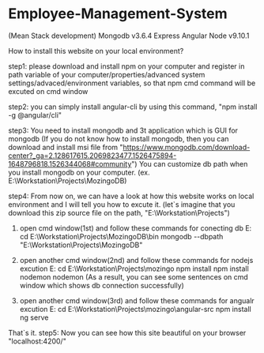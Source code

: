 # Employee-Management-System
(Mean Stack development)
Mongodb v3.6.4
Express
Angular
Node v9.10.1

How to install this website on your local environment?

step1: please download and install npm on your computer and register in path variable of your computer/properties/advanced system settings/advaced/environment variables, so that npm cmd command will be excuted on cmd window

step2: you can simply install angular-cli by using this command, "npm install -g @angular/cli"

step3: You need to install mongodb and 3t application which is GUI for mongodb
      (If you do not know how to install mongodb, then you can download and install msi file from "https://www.mongodb.com/download-center?_ga=2.128617615.2069823477.1526475894-1648796818.1526344068#community")
      You can customize db path when you install mongodb on your computer.
      (ex. E:\Workstation\Projects\MozingoDB)
      
step4: From now on, we can have a look at how this website works on local environment and I will tell you how to excute it.
  (let`s imagine that you download this zip source file on the path, "E:\Workstation\Projects")
  1. open cmd window(1st) and follow these commands for conecting db
     E:
     cd E:\Workstation\Projects\MozingoDB\bin
     mongodb --dbpath "E:\Workstation\Projects\MozingoDB"
     
  2. open another cmd window(2nd) and follow these commands for nodejs excution
     E:
     cd E:\Workstation\Projects\mozingo
     npm install
     npm install nodemon
     nodemon
     (As a result, you can see some sentences on cmd window which shows db connection successfully)
  3. open another cmd window(3rd) and follow these commands for angualr excution
     E:
     cd E:\Workstation\Projects\mozingo\angular-src
     npm install
     ng serve
     
  That`s it.
step5: Now you can see how this site beautiful on your browser "localhost:4200/"
